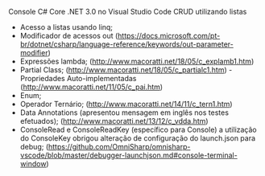 Console C# Core .NET  3.0 no Visual Studio Code 
CRUD utilizando listas

- Acesso a listas usando linq;
- Modificador de acessos out
(https://docs.microsoft.com/pt-br/dotnet/csharp/language-reference/keywords/out-parameter-modifier)
- Expressões lambda;
(http://www.macoratti.net/18/05/c_explamb1.htm)
- Partial Class;
(http://www.macoratti.net/18/05/c_partialc1.htm)
-Propriedades Auto-implementadas
(http://www.macoratti.net/11/05/c_pai.htm)
- Enum;
- Operador Ternário;
(http://www.macoratti.net/14/11/c_tern1.htm)
- Data Annotations (apresentou mensagem em inglês nos testes efetuados);
(http://www.macoratti.net/13/12/c_vdda.htm)
- ConsoleRead e ConsoleReadKey (específico para Console) a utilização do ConsoleKey obrigou alteração de configuração do launch.json para debug;
(https://github.com/OmniSharp/omnisharp-vscode/blob/master/debugger-launchjson.md#console-terminal-window)

